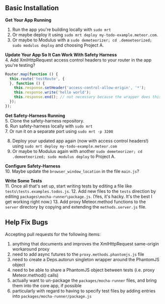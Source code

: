 ## Basic Installation

**Get Your App Running**  
1. Run the app you're building locally with ``sudo mrt``  
2. Or maybe deploy it using ``sudo mrt deploy my-todo-example.meteor.com``.   
3. Or maybe to Modulus with a ``sudo demeteorizer; cd .demoeteorized; sudo modulus deploy`` and choosing Project A.  

**Update Your App So It Can Work With Safety Harness**  
4.  Add XmlHttpRequest access control headers to your router in the app you're testing?
````js
Router.map(function () {
  this.route('testRoute', {
  }, function () {
    this.response.setHeader('access-control-allow-origin', '*');
    this.response.write('hello world');
    this.response.end(); // not necessary because the wrapper does this
  });
});
````

**Get Safety-Harness Running**  
5.  Clone the safety-harness repository.  
6.  Run safety-harness locally with ``sudo mrt``  
7.  Or run it on a separate port using ``sudo mrt -p 3200``  

8.  Deploy your updated app again (now with access control headers!) using ``sudo mrt deploy my-todo-example.meteor.com``
9.  Or maybe to Modulus again with another ``sudo demeteorizer; cd .demoeteorized; sudo modulus deploy`` to Project A.

**Configure Safety-Harness**  
10.  Maybe update the ``browser_window_location`` in the file ``main.js``?  

**Write Some Tests**  
11.  Once all that's set up, start writing tests by editing a file like ``tests\tests.examples.todos.js``.
12.  Add new files to the ``tests`` direction by editing ``packages\mocha-runner\package.js``.  (Yes, it's hacky.  It's the best I get working right now.)
13.  Add proxy Meteor.method functions to the ``server`` directory by copying and extending the ``methods.server.js`` file.

## Help Fix Bugs

Accepting pull requests for the following items:

1. anything that documents and improves the XmlHttpRequest same-origin workaround proxy
2. need to add async futures to the ``proxy.methods.phantomjs.js`` file
3. need to create a Deps.autorun singleton wrapper around the PhantomJS object
4. need to be able to share a PhantomJS object between tests (i.e. proxy Meteor.method() calls)
5. actually want to un-package the ``packages/mocha-runner`` files, and bring them into the core app, if possible
6. particularly with regard to having to specify test files by adding entries into ``packages/mocha-runner/package.js`` 

